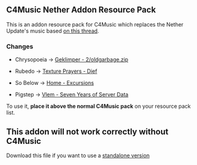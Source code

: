 ## C4Music Nether Addon Resource Pack

This is an addon resource pack for C4Music which replaces the Nether Update's music based [on this thread](https://www.reddit.com/r/C418/comments/sro5ix/comment/jicc1cj/?utm_source=share&utm_medium=web2x&context=3). <br>

### Changes

- Chrysopoeia -> [Geklimper - 2/oldgarbage.zip](https://web.archive.org/web/20101120170236/http://c418.org/archives/87)

- Rubedo -> [Texture Prayers - Dief](https://c418.bandcamp.com/track/texture-prayers)

- So Below -> [Home - Excursions](https://c418.bandcamp.com/track/home)

- Pigstep -> [Vlem - Seven Years of Server Data](https://c418.bandcamp.com/track/vlem)

To use it, **place it above the normal C4Music pack** on your resource pack list. <br>

## This addon will not work correctly without C4Music
Download this file if you want to use a [standalone version](https://drive.google.com/file/d/1dfZ52Z4qbfoXzi1ho05h1KFUJ-GKmyjx/view?usp=share_link)

